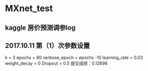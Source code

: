 # MXnet_test
## kaggle 房价预测调参log
## 2017.10.11 第（1）次参数设置
k = 3
epochs = 80
verbose_epoch = epochs -10
learning_rate = 0.03
weight_decay = 0
Dropout = 0.5
提交成绩：0.12698


